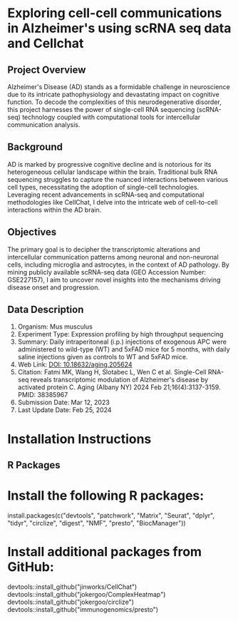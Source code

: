 # Exploring cell-cell communications in Alzheimer's using scRNA seq data and Cellchat

## Project Overview
Alzheimer's Disease (AD) stands as a formidable challenge in neuroscience due to its intricate pathophysiology and devastating impact on cognitive function. To decode the complexities of this neurodegenerative disorder, this project harnesses the power of single-cell RNA sequencing (scRNA-seq) technology coupled with computational tools for intercellular communication analysis.

## Background
AD is marked by progressive cognitive decline and is notorious for its heterogeneous cellular landscape within the brain. Traditional bulk RNA sequencing struggles to capture the nuanced interactions between various cell types, necessitating the adoption of single-cell technologies. Leveraging recent advancements in scRNA-seq and computational methodologies like CellChat, I delve into the intricate web of cell-to-cell interactions within the AD brain.

## Objectives
The primary goal is to decipher the transcriptomic alterations and intercellular communication patterns among neuronal and non-neuronal cells, including microglia and astrocytes, in the context of AD pathology. By mining publicly available scRNA-seq data (GEO Accession Number: GSE227157), I aim to uncover novel insights into the mechanisms driving disease onset and progression.

## Data Description
1. Organism: Mus musculus
2. Experiment Type: Expression profiling by high throughput sequencing
3. Summary: Daily intraperitoneal (i.p.) injections of exogenous APC were administered to wild-type (WT) and 5xFAD mice for 5 months, with daily saline injections given as controls to WT and 5xFAD mice.
4. Web Link: [DOI: 10.18632/aging.205624](https://doi.org/10.18632/aging.205624)
5. Citation: Fatmi MK, Wang H, Slotabec L, Wen C et al. Single-Cell RNA-seq reveals transcriptomic modulation of Alzheimer's disease by activated protein C. Aging (Albany NY) 2024 Feb 21;16(4):3137-3159. PMID: 38385967
6. Submission Date: Mar 12, 2023
7. Last Update Date: Feb 25, 2024

# Installation Instructions

## R Packages

# Install the following R packages:
install.packages(c("devtools", "patchwork", "Matrix", "Seurat", "dplyr", "tidyr", "circlize", "digest", "NMF", "presto", "BiocManager"))

# Install additional packages from GitHub:
devtools::install_github("jinworks/CellChat")
devtools::install_github("jokergoo/ComplexHeatmap")
devtools::install_github("jokergoo/circlize")
devtools::install_github("immunogenomics/presto")

